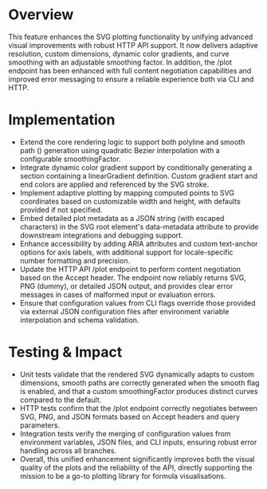 # Overview
This feature enhances the SVG plotting functionality by unifying advanced visual improvements with robust HTTP API support. It now delivers adaptive resolution, custom dimensions, dynamic color gradients, and curve smoothing with an adjustable smoothing factor. In addition, the /plot endpoint has been enhanced with full content negotiation capabilities and improved error messaging to ensure a reliable experience both via CLI and HTTP.

# Implementation
- Extend the core rendering logic to support both polyline and smooth path (<path>) generation using quadratic Bezier interpolation with a configurable smoothingFactor.
- Integrate dynamic color gradient support by conditionally generating a <defs> section containing a linearGradient definition. Custom gradient start and end colors are applied and referenced by the SVG stroke.
- Implement adaptive plotting by mapping computed points to SVG coordinates based on customizable width and height, with defaults provided if not specified.
- Embed detailed plot metadata as a JSON string (with escaped characters) in the SVG root element's data-metadata attribute to provide downstream integrations and debugging support.
- Enhance accessibility by adding ARIA attributes and custom text-anchor options for axis labels, with additional support for locale-specific number formatting and precision.
- Update the HTTP API /plot endpoint to perform content negotiation based on the Accept header. The endpoint now reliably returns SVG, PNG (dummy), or detailed JSON output, and provides clear error messages in cases of malformed input or evaluation errors.
- Ensure that configuration values from CLI flags override those provided via external JSON configuration files after environment variable interpolation and schema validation.

# Testing & Impact
- Unit tests validate that the rendered SVG dynamically adapts to custom dimensions, smooth paths are correctly generated when the smooth flag is enabled, and that a custom smoothingFactor produces distinct curves compared to the default.
- HTTP tests confirm that the /plot endpoint correctly negotiates between SVG, PNG, and JSON formats based on Accept headers and query parameters.
- Integration tests verify the merging of configuration values from environment variables, JSON files, and CLI inputs, ensuring robust error handling across all branches.
- Overall, this unified enhancement significantly improves both the visual quality of the plots and the reliability of the API, directly supporting the mission to be a go-to plotting library for formula visualisations.